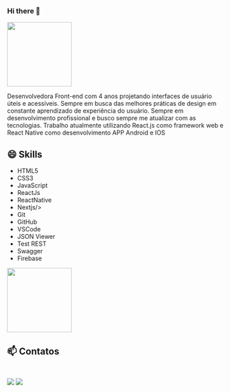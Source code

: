 ### Hi there 👋

<img src="https://media2.giphy.com/media/LIWbF8XJWhuTFmGMGm/giphy_s.gif" heigh="150" width="150">

Desenvolvedora Front-end com 4 anos projetando interfaces de usuário úteis e
acessíveis. Sempre em busca das melhores práticas de design em constante aprendizado de
experiência do usuário.
Sempre em desenvolvimento profissional e busco sempre me atualizar com as
tecnologias.
Trabalho atualmente utilizando React.js como framework web e React Native como
desenvolvimento APP Android e IOS

## 😄 Skills

<ul>
  <li>HTML5</li>
  <li>CSS3</li>
  <li>JavaScript</li>
  <li>ReactJs</li>
  <li>ReactNative</li>
  <li>Nextjs/>
  <li>Git</li>
  <li>GitHub</li>
  <li>VSCode</li>
  <li>JSON Viewer</li>
  <li>Test REST</li>
  <li>Swagger</li>
  <li>Firebase</li>
</ul>

<img src="https://media4.giphy.com/media/Pm4HpXI62FxF4jfM60/giphy_s.gif" heigh="150" width="150">

 ## 📫 Contatos <br><br>

 [<img src="https://img.shields.io/badge/medium-%2312100E.svg?&style=for-the-badge&logo=medium&logoColor=white" />](https://devmarilia-frontend.medium.com/)  [<img src="https://img.shields.io/badge/linkedin-%230077B5.svg?&style=for-the-badge&logo=linkedin&logoColor=white" />](https://www.linkedin.com/in/mar%C3%ADlia-lemos-b2565316a/)

<!--
**devMarilia/devMarilia** is a ✨ _special_ ✨ repository because its `README.md` (this file) appears on your GitHub profile.

Here are some ideas to get you started:

- 🔭 currently working on ...
- 🌱 I’m currently learning ...
- 👯 I’m looking to collaborate on ...
- 🤔 I’m looking for help with ...
- 💬 Ask me about ...
- 📫 How to reach me: ...
- 😄 Pronouns: ...
- ⚡ Fun fact: ...
-->
